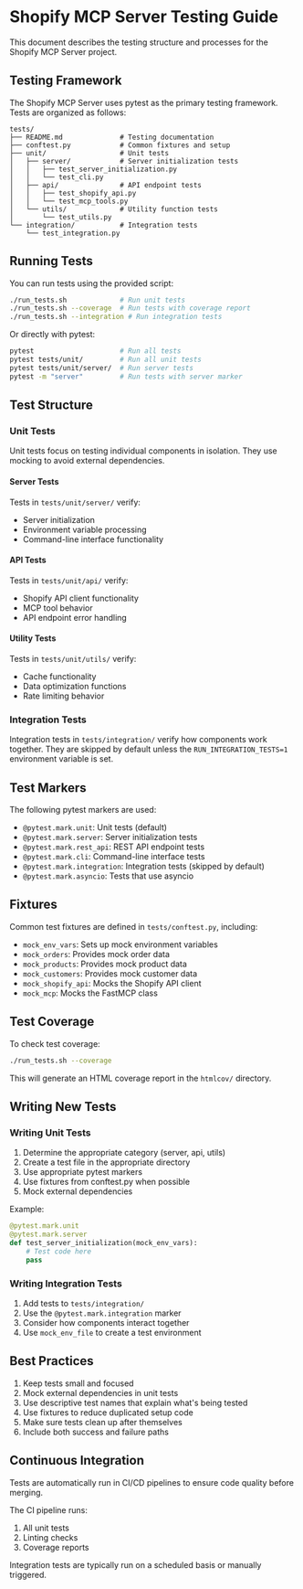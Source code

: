 # Shopify MCP Server Testing Guide

This document describes the testing structure and processes for the Shopify MCP Server project.

## Testing Framework

The Shopify MCP Server uses pytest as the primary testing framework. Tests are organized as follows:

```
tests/
├── README.md              # Testing documentation
├── conftest.py            # Common fixtures and setup
├── unit/                  # Unit tests
│   ├── server/            # Server initialization tests
│   │   ├── test_server_initialization.py
│   │   └── test_cli.py
│   ├── api/               # API endpoint tests
│   │   ├── test_shopify_api.py
│   │   └── test_mcp_tools.py
│   └── utils/             # Utility function tests
│       └── test_utils.py
└── integration/           # Integration tests
    └── test_integration.py
```

## Running Tests

You can run tests using the provided script:

```bash
./run_tests.sh             # Run unit tests
./run_tests.sh --coverage  # Run tests with coverage report
./run_tests.sh --integration # Run integration tests
```

Or directly with pytest:

```bash
pytest                     # Run all tests
pytest tests/unit/         # Run all unit tests
pytest tests/unit/server/  # Run server tests
pytest -m "server"         # Run tests with server marker
```

## Test Structure

### Unit Tests

Unit tests focus on testing individual components in isolation. They use mocking to avoid external dependencies.

#### Server Tests

Tests in `tests/unit/server/` verify:
- Server initialization
- Environment variable processing
- Command-line interface functionality

#### API Tests

Tests in `tests/unit/api/` verify:
- Shopify API client functionality
- MCP tool behavior
- API endpoint error handling

#### Utility Tests

Tests in `tests/unit/utils/` verify:
- Cache functionality
- Data optimization functions
- Rate limiting behavior

### Integration Tests

Integration tests in `tests/integration/` verify how components work together. They are skipped by default unless the `RUN_INTEGRATION_TESTS=1` environment variable is set.

## Test Markers

The following pytest markers are used:

- `@pytest.mark.unit`: Unit tests (default)
- `@pytest.mark.server`: Server initialization tests
- `@pytest.mark.rest_api`: REST API endpoint tests
- `@pytest.mark.cli`: Command-line interface tests
- `@pytest.mark.integration`: Integration tests (skipped by default)
- `@pytest.mark.asyncio`: Tests that use asyncio

## Fixtures

Common test fixtures are defined in `tests/conftest.py`, including:

- `mock_env_vars`: Sets up mock environment variables
- `mock_orders`: Provides mock order data
- `mock_products`: Provides mock product data
- `mock_customers`: Provides mock customer data
- `mock_shopify_api`: Mocks the Shopify API client
- `mock_mcp`: Mocks the FastMCP class

## Test Coverage

To check test coverage:

```bash
./run_tests.sh --coverage
```

This will generate an HTML coverage report in the `htmlcov/` directory.

## Writing New Tests

### Writing Unit Tests

1. Determine the appropriate category (server, api, utils)
2. Create a test file in the appropriate directory
3. Use appropriate pytest markers
4. Use fixtures from conftest.py when possible
5. Mock external dependencies

Example:

```python
@pytest.mark.unit
@pytest.mark.server
def test_server_initialization(mock_env_vars):
    # Test code here
    pass
```

### Writing Integration Tests

1. Add tests to `tests/integration/`
2. Use the `@pytest.mark.integration` marker
3. Consider how components interact together
4. Use `mock_env_file` to create a test environment

## Best Practices

1. Keep tests small and focused
2. Mock external dependencies in unit tests
3. Use descriptive test names that explain what's being tested
4. Use fixtures to reduce duplicated setup code
5. Make sure tests clean up after themselves
6. Include both success and failure paths

## Continuous Integration

Tests are automatically run in CI/CD pipelines to ensure code quality before merging.

The CI pipeline runs:
1. All unit tests
2. Linting checks
3. Coverage reports

Integration tests are typically run on a scheduled basis or manually triggered.